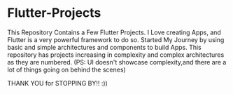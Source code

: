 # Flutter-Projects
This Repository Contains a Few Flutter Projects.
I Love creating Apps, and Flutter is a very powerful framework to do so. 
Started My Journey by using basic and simple architectures and components to build Apps. 
This repository has projects increasing in complexity and complex architectures as they are numbered. (PS: UI doesn't showcase complexity,and there are a lot of things going on behind the scenes)

THANK YOU for STOPPING BY!! :))
